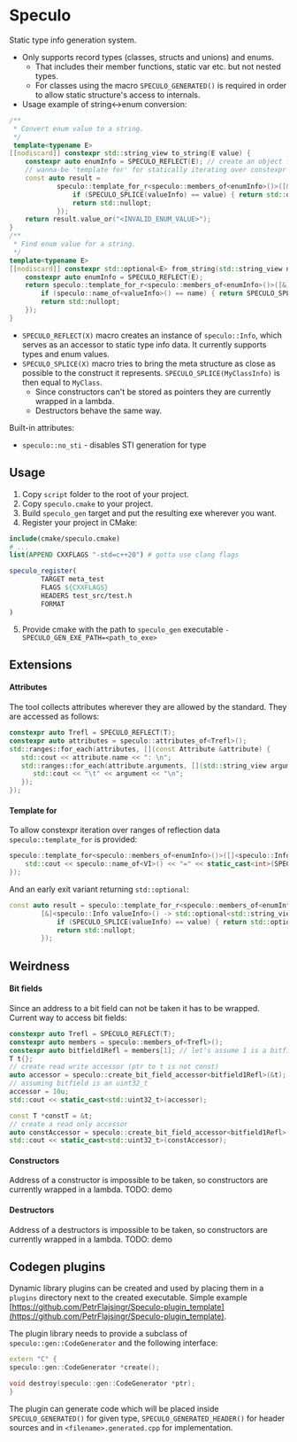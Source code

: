 # Speculo

Static type info generation system.

* Only supports record types (classes, structs and unions) and enums.
  * That includes their member functions, static var etc. but not nested types.
  * For classes using the macro `SPECULO_GENERATED()` is required in order to allow static structure's access to internals.
* Usage example of string<->enum conversion:
```cpp
/**
 * Convert enum value to a string.
 */
 template<typename E>
[[nodiscard]] constexpr std::string_view to_string(E value) {
    constexpr auto enumInfo = SPECULO_REFLECT(E); // create an object for accessing static type info
    // wanna-be 'template for' for statically iterating over constexpr containers - this version has an early exit
    const auto result =
            speculo::template_for_r<speculo::members_of<enumInfo>()>([&]<speculo::Info valueInfo>() -> std::optional<std::string_view> {
                if (SPECULO_SPLICE(valueInfo) == value) { return std::optional{speculo::name_of<valueInfo>()}; }
                return std::nullopt;
            });
    return result.value_or("<INVALID_ENUM_VALUE>");
}
/**
 * Find enum value for a string.
 */
template<typename E>
[[nodiscard]] constexpr std::optional<E> from_string(std::string_view name) {
    constexpr auto enumInfo = SPECULO_REFLECT(E);
    return speculo::template_for_r<speculo::members_of<enumInfo>()>([&]<speculo::Info valueInfo>() -> std::optional<E> {
        if (speculo::name_of<valueInfo>() == name) { return SPECULO_SPLICE(valueInfo); }
        return std::nullopt;
    });
}
```

* `SPECULO_REFLECT(X)` macro creates an instance of `speculo::Info`, which serves as an accessor to static type info data. It currently supports types and enum values.
* `SPECULO_SPLICE(X)` macro tries to bring the meta structure as close as possible to the construct it represents. `SPECULO_SPLICE(MyClassInfo)` is then equal to `MyClass`.
  * Since constructors can't be stored as pointers they are currently wrapped in a lambda.
  * Destructors behave the same way.

Built-in attributes:
* `speculo::no_sti` - disables STI generation for type

## Usage
1. Copy `script` folder to the root of your project.
2. Copy `speculo.cmake` to your project.
3. Build `speculo_gen` target and put the resulting exe wherever you want.
4. Register your project in CMake:

  ```cmake
  include(cmake/speculo.cmake)
  # ... 
  list(APPEND CXXFLAGS "-std=c++20") # gotta use clang flags
  
  speculo_register(
          TARGET meta_test
          FLAGS ${CXXFLAGS}
          HEADERS test_src/test.h
          FORMAT
  )
  ```
5. Provide cmake with the path to `speculo_gen` executable `-SPECULO_GEN_EXE_PATH=<path_to_exe>`

## Extensions
#### Attributes
The tool collects attributes wherever they are allowed by the standard. They are accessed as follows:
```cpp
constexpr auto Trefl = SPECULO_REFLECT(T);
constexpr auto attributes = speculo::attributes_of<Trefl>();
std::ranges::for_each(attributes, [](const Attribute &attribute) {
   std::cout << attribute.name << ": \n";
   std::ranges::for_each(attribute.arguments, [](std::string_view argument) {
      std::cout << "\t" << argument << "\n"; 
   });
});
```

#### Template for
To allow constexpr iteration over ranges of reflection data `speculo::template_for` is provided:
```cpp
speculo::template_for<speculo::members_of<enumInfo>()>([]<speculo::Info VI>() { 
    std::cout << speculo::name_of<VI>() << "=" << static_cast<int>(SPECULO_SPLICE(VI)) << std::endl; 
});
```
And an early exit variant returning `std::optional`:
```cpp
const auto result = speculo::template_for_r<speculo::members_of<enumInfo>()>(
        [&]<speculo::Info valueInfo>() -> std::optional<std::string_view> {
            if (SPECULO_SPLICE(valueInfo) == value) { return std::optional{speculo::name_of<valueInfo>()}; }
            return std::nullopt;
        });
```

## Weirdness
#### Bit fields
Since an address to a bit field can not be taken it has to be wrapped. Current way to access bit fields:
```cpp
constexpr auto Trefl = SPECULO_REFLECT(T);
constexpr auto members = speculo::members_of<Trefl>();
constexpr auto bitfield1Refl = members[1]; // let's assume 1 is a bitfield
T t{};
// create read write accessor (ptr to t is not const)
auto accessor = speculo::create_bit_field_accessor<bitfield1Refl>(&t);
// assuming bitfield is an uint32_t
accessor = 10u;
std::cout << static_cast<std::uint32_t>(accessor);

const T *constT = &t;
// create a read only accessor
auto constAccessor = speculo::create_bit_field_accessor<bitfield1Refl>(constT);
std::cout << static_cast<std::uint32_t>(constAccessor);
```

#### Constructors
Address of a constructor is impossible to be taken, so constructors are currently wrapped in a lambda.
TODO: demo

#### Destructors
Address of a destructors is impossible to be taken, so constructors are currently wrapped in a lambda.
TODO: demo

## Codegen plugins
Dynamic library plugins can be created and used by placing them in a `plugins` directory next to the created executable. Simple example [https://github.com/PetrFlajsingr/Speculo-plugin_template](https://github.com/PetrFlajsingr/Speculo-plugin_template).

The plugin library needs to provide a subclass of `speculo::gen::CodeGenerator` and the following interface:
```cpp
extern "C" {
speculo::gen::CodeGenerator *create();

void destroy(speculo::gen::CodeGenerator *ptr);
}
```

The plugin can generate code which will be placed inside `SPECULO_GENERATED()` for given type, `SPECULO_GENERATED_HEADER()` for header sources and in `<filename>.generated.cpp` for implementation.
